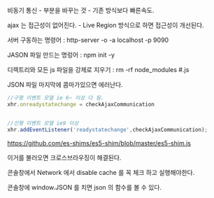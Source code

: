 비동기 통신 - 부분을 바꾸는 것 - 기존 방식보다 빠른속도.

ajax 는 접근성이 없어진다. - Live Region 방식으로 하면 접근성이 개선된다.

서버 구동하는 명령어 : http-server -o -a localhost -p 9090

JASON 파일 만드는 명렁어 : npm init -y

디렉트리와 모든 js 파일을 강제로 지우기 : rm -rf node_modules #.js

JSON 파일 마지막에 콤마가있으면 에러난다.

```javascript
//구형 이벤트 모델 ie 6~ 이상 다 됨.
xhr.onreadystatechange = checkAjaxCommunication


//신형 이벤트 모델 ie9 이상
xhr.addEventListener('readystatechange',checkAjaxCommunication);
```

https://github.com/es-shims/es5-shim/blob/master/es5-shim.js

이거를 불러오면 크로스브라우징이 해결된다.

콘솔창에서 Network 에서 disable cache 를 꼭 체크 하고 실행해야한다.

콘솔창에 window.JSON 를 치면 json 의 함수를 볼 수 있다.

